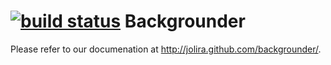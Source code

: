 [![build status](https://secure.travis-ci.org/jolira/backgrounder.png)](http://travis-ci.org/jolira/backgrounder)
Backgrounder
====================================================

Please refer to our documenation at http://jolira.github.com/backgrounder/.